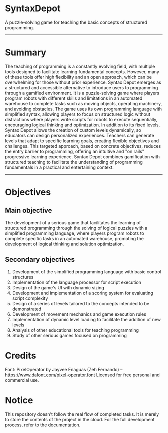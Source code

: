 # SyntaxDepot
A puzzle-solving game for teaching the basic concepts of structured programming.

---

# Summary
The teaching of programming is a constantly evolving field, with multiple tools designed to
facilitate learning fundamental concepts. However, many of these tools offer high flexibility and an
open approach, which can be overwhelming for those without prior experience.
Syntax Depot emerges as a structured and accessible alternative to introduce users to programming
through a gamified environment. It is a puzzle-solving game where players program robots with
different skills and limitations in an automated warehouse to complete tasks such as moving
objects, operating machinery, and avoiding obstacles.
The game uses its own programming language with simplified syntax, allowing players to focus on
structured logic without distractions where players write scripts for robots to execute sequentially,
encouraging logical thinking and optimization.
In addition to its fixed levels, Syntax Depot allows the creation of custom levels dynamically, so
educators can design personalized experiences. Teachers can generate levels that adapt to specific
learning goals, creating flexible objectives and challenges.
This targeted approach, based on concrete objectives, reduces the entry barrier to programming,
offering an intuitive and "on rails" progressive learning experience. Syntax Depot combines
gamification with structured teaching to facilitate the understanding of programming fundamentals
in a practical and entertaining context.

---

# Objectives
## Main objective
The development of a serious game that facilitates the learning of structured programming through
the solving of logical puzzles with a simplified programming language, where players program
robots to complete specific tasks in an automated warehouse, promoting the development of logical
thinking and solution optimization.

## Secondary objectives
1. Development of the simplified programming language with basic control structures
2. Implementation of the language processor for script execution
3. Design of the game's UI with dynamic sizing
4. Development and implementation of a scoring system for evaluating script complexity
5. Design of a series of levels tailored to the concepts intended to be demonstrated
6. Development of movement mechanics and game execution rules
7. Implementation of dynamic level loading to facilitate the addition of new levels
8. Analysis of other educational tools for teaching programming
9. Study of other serious games focused on programming

# Credits
Font: PixelOperator by Jayvee Enaguas (Zeh Fernando) – https://www.dafont.com/pixel-operator.font
Licensed for free personal and commercial use.

# Notice
This repository doesn't follow the real flow of completed tasks. It is merely to store the contents of the project in the cloud. For the full development process, refer to the documentation.
